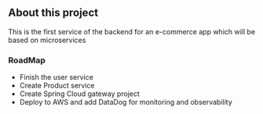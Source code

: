 ## About this project
This is the first service of the backend for an e-commerce app which will be based on microservices

### RoadMap
 - Finish the user service
 - Create Product service
 - Create Spring Cloud gateway project
 - Deploy to AWS and add DataDog for monitoring and observability